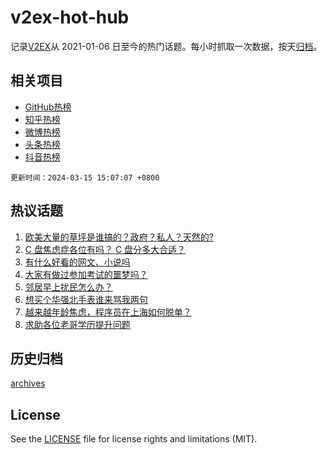 # v2ex-hot-hub

 记录[V2EX](https://www.v2ex.com/)从 2021-01-06 日至今的热门话题。每小时抓取一次数据，按天[归档](archives)。
 
 ## 相关项目

- [GitHub热榜](https://github.com/lonnyzhang423/github-hot-hub)
- [知乎热榜](https://github.com/lonnyzhang423/zhihu-hot-hub)
- [微博热榜](https://github.com/lonnyzhang423/weibo-hot-hub)
- [头条热榜](https://github.com/lonnyzhang423/toutiao-hot-hub)
- [抖音热榜](https://github.com/lonnyzhang423/douyin-hot-hub)


 `更新时间：2024-03-15 15:07:07 +0800`

## 热议话题

1. [欧美大量的草坪是谁搞的？政府？私人？天然的?](https://www.v2ex.com/t/1023720)
1. [C 盘焦虑症各位有吗？ C 盘分多大合适？](https://www.v2ex.com/t/1023651)
1. [有什么好看的网文、小说吗](https://www.v2ex.com/t/1023699)
1. [大家有做过参加考试的噩梦吗？](https://www.v2ex.com/t/1023836)
1. [邻居早上扰民怎么办？](https://www.v2ex.com/t/1023831)
1. [想买个华强北手表谁来骂我两句](https://www.v2ex.com/t/1023832)
1. [越来越年龄焦虑，程序员在上海如何脱单？](https://www.v2ex.com/t/1023743)
1. [求助各位老哥学历提升问题](https://www.v2ex.com/t/1023822)

## 历史归档

[archives](archives)

## License

See the [LICENSE](LICENSE) file for license rights and limitations (MIT).
